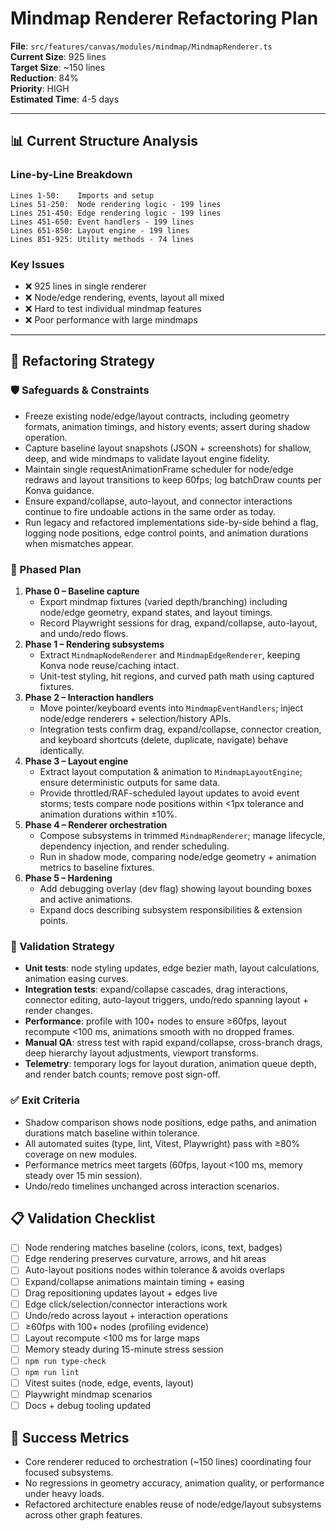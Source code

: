# Mindmap Renderer Refactoring Plan

**File**: `src/features/canvas/modules/mindmap/MindmapRenderer.ts`  
**Current Size**: 925 lines  
**Target Size**: ~150 lines  
**Reduction**: 84%  
**Priority**: HIGH  
**Estimated Time**: 4-5 days

---

## 📊 Current Structure Analysis

### Line-by-Line Breakdown

```
Lines 1-50:    Imports and setup
Lines 51-250:  Node rendering logic - 199 lines
Lines 251-450: Edge rendering logic - 199 lines
Lines 451-650: Event handlers - 199 lines
Lines 651-850: Layout engine - 199 lines
Lines 851-925: Utility methods - 74 lines
```

### Key Issues
- ❌ 925 lines in single renderer
- ❌ Node/edge rendering, events, layout all mixed
- ❌ Hard to test individual mindmap features
- ❌ Poor performance with large mindmaps

---

## 🎯 Refactoring Strategy

### 🛡️ Safeguards & Constraints
- Freeze existing node/edge/layout contracts, including geometry formats, animation timings, and history events; assert during shadow operation.
- Capture baseline layout snapshots (JSON + screenshots) for shallow, deep, and wide mindmaps to validate layout engine fidelity.
- Maintain single requestAnimationFrame scheduler for node/edge redraws and layout transitions to keep 60fps; log batchDraw counts per Konva guidance.
- Ensure expand/collapse, auto-layout, and connector interactions continue to fire undoable actions in the same order as today.
- Run legacy and refactored implementations side-by-side behind a flag, logging node positions, edge control points, and animation durations when mismatches appear.

### 🧭 Phased Plan
1. **Phase 0 – Baseline capture**
   - Export mindmap fixtures (varied depth/branching) including node/edge geometry, expand states, and layout timings.
   - Record Playwright sessions for drag, expand/collapse, auto-layout, and undo/redo flows.
2. **Phase 1 – Rendering subsystems**
   - Extract `MindmapNodeRenderer` and `MindmapEdgeRenderer`, keeping Konva node reuse/caching intact.
   - Unit-test styling, hit regions, and curved path math using captured fixtures.
3. **Phase 2 – Interaction handlers**
   - Move pointer/keyboard events into `MindmapEventHandlers`; inject node/edge renderers + selection/history APIs.
   - Integration tests confirm drag, expand/collapse, connector creation, and keyboard shortcuts (delete, duplicate, navigate) behave identically.
4. **Phase 3 – Layout engine**
   - Extract layout computation & animation to `MindmapLayoutEngine`; ensure deterministic outputs for same data.
   - Provide throttled/RAF-scheduled layout updates to avoid event storms; tests compare node positions within <1px tolerance and animation durations within ±10%.
5. **Phase 4 – Renderer orchestration**
   - Compose subsystems in trimmed `MindmapRenderer`; manage lifecycle, dependency injection, and render scheduling.
   - Run in shadow mode, comparing node/edge geometry + animation metrics to baseline fixtures.
6. **Phase 5 – Hardening**
   - Add debugging overlay (dev flag) showing layout bounding boxes and active animations.
   - Expand docs describing subsystem responsibilities & extension points.

### 🧪 Validation Strategy
- **Unit tests**: node styling updates, edge bezier math, layout calculations, animation easing curves.
- **Integration tests**: expand/collapse cascades, drag interactions, connector editing, auto-layout triggers, undo/redo spanning layout + render changes.
- **Performance**: profile with 100+ nodes to ensure ≥60fps, layout recompute <100 ms, animations smooth with no dropped frames.
- **Manual QA**: stress test with rapid expand/collapse, cross-branch drags, deep hierarchy layout adjustments, viewport transforms.
- **Telemetry**: temporary logs for layout duration, animation queue depth, and render batch counts; remove post sign-off.

### ✅ Exit Criteria
- Shadow comparison shows node positions, edge paths, and animation durations match baseline within tolerance.
- All automated suites (type, lint, Vitest, Playwright) pass with ≥80% coverage on new modules.
- Performance metrics meet targets (60fps, layout <100 ms, memory steady over 15 min session).
- Undo/redo timelines unchanged across interaction scenarios.

## 📋 Validation Checklist

- [ ] Node rendering matches baseline (colors, icons, text, badges)
- [ ] Edge rendering preserves curvature, arrows, and hit areas
- [ ] Auto-layout positions nodes within tolerance & avoids overlaps
- [ ] Expand/collapse animations maintain timing + easing
- [ ] Drag repositioning updates layout + edges live
- [ ] Edge click/selection/connector interactions work
- [ ] Undo/redo across layout + interaction operations
- [ ] ≥60fps with 100+ nodes (profiling evidence)
- [ ] Layout recompute <100 ms for large maps
- [ ] Memory steady during 15-minute stress session
- [ ] `npm run type-check`
- [ ] `npm run lint`
- [ ] Vitest suites (node, edge, events, layout)
- [ ] Playwright mindmap scenarios
- [ ] Docs + debug tooling updated

## 🎯 Success Metrics

- Core renderer reduced to orchestration (~150 lines) coordinating four focused subsystems.
- No regressions in geometry accuracy, animation quality, or performance under heavy loads.
- Refactored architecture enables reuse of node/edge/layout subsystems across other graph features.
